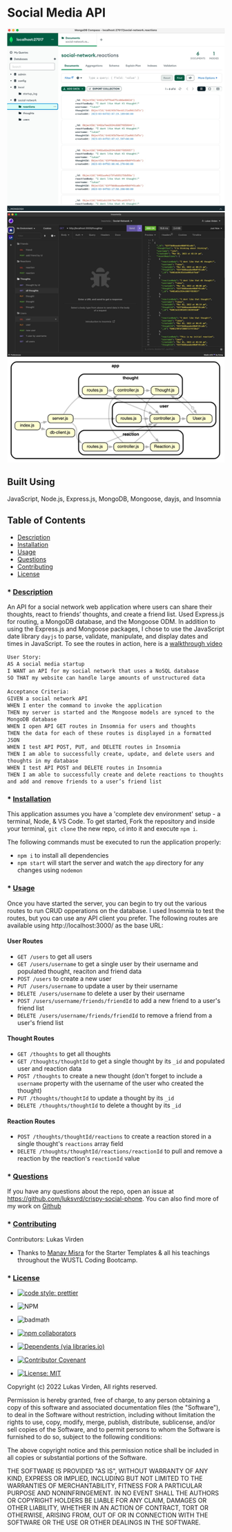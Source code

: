 # Social Media API

![MongoDB](https://github.com/luksvrd/crispy-social-phone/blob/main/img/MongoDB.jpg)
![Routes](https://github.com/luksvrd/crispy-social-phone/blob/main/img/Routes.jpg)
![dep-graph](https://github.com/luksvrd/crispy-social-phone/blob/main/img/dep-graph.jpg)

## Built Using

JavaScript, Node.js, Express.js, MongoDB, Mongoose, dayjs, and Insomnia

## Table of Contents

- [Description](#description)
- [Installation](#installation)
- [Usage](#usage)
- [Questions](#questions)
- [Contributing](#contributing)
- [License](#license)

### \* [Description](#description)

An API for a social network web application where users can share their thoughts, react to friends’ thoughts, and create a friend list. Used Express.js for routing, a MongoDB database, and the Mongoose ODM. In addition to using the Express.js and Mongoose packages, I chose to use the JavaScript date library `dayjs` to parse, validate, manipulate, and display dates and times in JavaScript.
To see the routes in action, here is a [walkthrough video](https://www.loom.com/share/040a364726fd4dd3a974f62a4226d464)

```
User Story:
AS A social media startup
I WANT an API for my social network that uses a NoSQL database
SO THAT my website can handle large amounts of unstructured data

Acceptance Criteria:
GIVEN a social network API
WHEN I enter the command to invoke the application
THEN my server is started and the Mongoose models are synced to the MongoDB database
WHEN I open API GET routes in Insomnia for users and thoughts
THEN the data for each of these routes is displayed in a formatted JSON
WHEN I test API POST, PUT, and DELETE routes in Insomnia
THEN I am able to successfully create, update, and delete users and thoughts in my database
WHEN I test API POST and DELETE routes in Insomnia
THEN I am able to successfully create and delete reactions to thoughts and add and remove friends to a user’s friend list

```

### \* [Installation](#installation)

This application assumes you have a 'complete dev environment' setup - a terminal, Node, & VS Code. To get started, Fork the repository and inside your terminal, `git clone` the new repo, `cd` into it and execute `npm i`.

The following commands must be executed to run the application properly:

- `npm i` to install all dependencies
- `npm start` will start the server and watch the `app` directory for any changes using `nodemon`

### \* [Usage](#usage)

Once you have started the server, you can begin to try out the various routes to run CRUD opperations on the database. I used Insomnia to test the routes, but you can use any API client you prefer. The following routes are available using http://localhost:3000/ as the base URL:

#### User Routes

- `GET /users` to get all users
- `GET /users/username` to get a single user by their username and populated thought, reaciton and friend data
- `POST /users` to create a new user
- `PUT /users/username` to update a user by their username
- `DELETE /users/username` to delete a user by their username
- `POST /users/username/friends/friendId` to add a new friend to a user's friend list
- `DELETE /users/username/friends/friendId` to remove a friend from a user's friend list

#### Thought Routes

- `GET /thoughts` to get all thoughts
- `GET /thoughts/thoughtId` to get a single thought by its `_id` and populated user and reaction data
- `POST /thoughts` to create a new thought (don't forget to include a `username` property with the username of the user who created the thought)
- `PUT /thoughts/thoughtId` to update a thought by its `_id`
- `DELETE /thoughts/thoughtId` to delete a thought by its `_id`

#### Reaction Routes

- `POST /thoughts/thoughtId/reactions` to create a reaction stored in a single thought's `reactions` array field
- `DELETE /thoughts/thoughtId/reactions/reactionId` to pull and remove a reaction by the reaction's `reactionId` value

### \* [Questions](#questions)

If you have any questions about the repo, open an issue at https://github.com/luksvrd/crispy-social-phone. You can also find more of my work on [Github](https://github.com/luksvrd)

### \* [Contributing](#contributing)

Contributors: Lukas Virden

- Thanks to [Manav Misra](https://github.com/manavm1990/html-css-practice) for the Starter Templates & all his teachings throughout the WUSTL Coding Bootcamp.

### \* [License](#license)

- [![code style: prettier](https://img.shields.io/badge/code_style-prettier-ff69b4.svg?style=flat-square)](https://github.com/prettier/prettier)
- ![NPM](https://img.shields.io/npm/l/inquirer?style=plastic)
- ![badmath](https://img.shields.io/github/languages/top/lernantino/badmath)
- [![npm collaborators](https://img.shields.io/npm/collaborators/inquirer)](https://www.npmjs.com/package/inquirer)
- [![Dependents (via libraries.io)](https://img.shields.io/librariesio/dependents/npm/inquirer)](https://www.npmjs.com/package/inquirer)
- [![Contributor Covenant](https://img.shields.io/badge/Contributor%20Covenant-2.1-4baaaa.svg)](code_of_conduct.md)

- [![License: MIT](https://img.shields.io/badge/License-MIT-yellow.svg)](https://opensource.org/licenses/MIT)

Copyright (c) 2022 Lukas Virden, All rights reserved.

Permission is hereby granted, free of charge, to any person obtaining a copy of this software and associated documentation files (the "Software"), to deal in the Software without restriction, including without limitation the rights to use, copy, modify, merge, publish, distribute, sublicense, and/or sell copies of the Software, and to permit persons to whom the Software is furnished to do so, subject to the following conditions:

The above copyright notice and this permission notice shall be included in all copies or substantial portions of the Software.

THE SOFTWARE IS PROVIDED "AS IS", WITHOUT WARRANTY OF ANY KIND, EXPRESS OR IMPLIED, INCLUDING BUT NOT LIMITED TO THE WARRANTIES OF MERCHANTABILITY, FITNESS FOR A PARTICULAR PURPOSE AND NONINFRINGEMENT. IN NO EVENT SHALL THE AUTHORS OR COPYRIGHT HOLDERS BE LIABLE FOR ANY CLAIM, DAMAGES OR OTHER LIABILITY, WHETHER IN AN ACTION OF CONTRACT, TORT OR OTHERWISE, ARISING FROM, OUT OF OR IN CONNECTION WITH THE SOFTWARE OR THE USE OR OTHER DEALINGS IN THE SOFTWARE.
